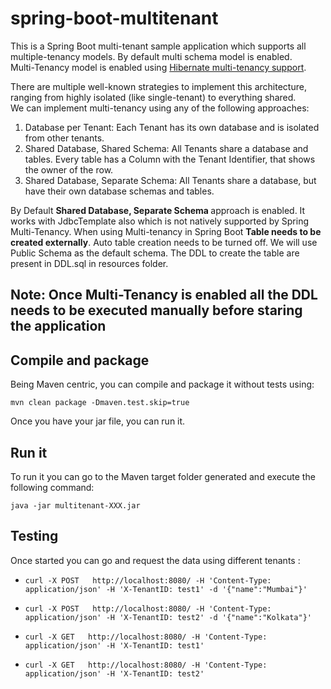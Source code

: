 # spring-boot-multitenant

This is a Spring Boot multi-tenant sample application which supports all multiple-tenancy models. By default multi
schema model is enabled.</br>
Multi-Tenancy model is enabled
using  [Hibernate multi-tenancy support](https://docs.jboss.org/hibernate/orm/4.2/devguide/en-US/html/ch16.html).</br>

There are multiple well-known strategies to implement this architecture, ranging from highly isolated (like
single-tenant) to everything shared.</br>
We can implement multi-tenancy using any of the following approaches:</br>

1. Database per Tenant: Each Tenant has its own database and is isolated from other tenants.
2. Shared Database, Shared Schema: All Tenants share a database and tables. Every table has a Column with the Tenant
   Identifier, that shows the owner of the row.
3. Shared Database, Separate Schema: All Tenants share a database, but have their own database schemas and tables.

By Default <b>Shared Database, Separate Schema </b>approach is enabled. It works with JdbcTemplate also which is not
natively supported by Spring Multi-Tenancy. When using Multi-tenancy in Spring Boot <b>Table needs to be created
externally</b>. Auto table creation needs to be turned off. We will use Public Schema as the default schema. The DDL to
create the table are present in DDL.sql in resources folder.

## Note: Once Multi-Tenancy is enabled all the DDL needs to be executed manually before staring the application

## Compile and package

Being Maven centric, you can compile and package it without tests using:

```
mvn clean package -Dmaven.test.skip=true
```

Once you have your jar file, you can run it.

## Run it

To run it you can go to the Maven target folder generated and execute the following command:

```
java -jar multitenant-XXX.jar
```

## Testing

Once started you can go and request the data using different tenants :

* `curl -X POST   http://localhost:8080/ -H 'Content-Type: application/json' -H 'X-TenantID: test1' -d '{"name":"Mumbai"}'`

* `curl -X POST   http://localhost:8080/ -H 'Content-Type: application/json' -H 'X-TenantID: test2' -d '{"name":"Kolkata"}'`

* `curl -X GET   http://localhost:8080/ -H 'Content-Type: application/json' -H 'X-TenantID: test1'`

* `curl -X GET   http://localhost:8080/ -H 'Content-Type: application/json' -H 'X-TenantID: test2'`